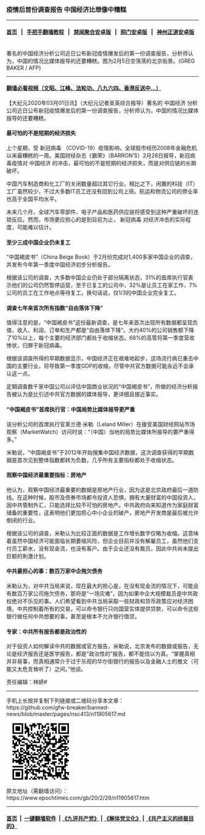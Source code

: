 ### 疫情后首份调查报告 中国经济比想像中糟糕
------------------------

#### [首页](https://github.com/gfw-breaker/banned-news/blob/master/README.md) &nbsp;&nbsp;|&nbsp;&nbsp; [手把手翻墙教程](https://github.com/gfw-breaker/guides/wiki) &nbsp;&nbsp;|&nbsp;&nbsp; [禁闻聚合安卓版](https://github.com/gfw-breaker/bn-android) &nbsp;&nbsp;|&nbsp;&nbsp; [网门安卓版](https://github.com/oGate2/oGate) &nbsp;&nbsp;|&nbsp;&nbsp; [神州正道安卓版](https://github.com/SzzdOgate/update) 



<div><img alt="" class="aligncenter wp-post-image" src="https://i.epochtimes.com/assets/uploads/2020/02/000_1OP82B-600x400-1.jpg"/>
<div class="red16 caption">
 著名的中国经济分析公司近日公布新冠疫情爆发后的第一份调查报告，分析师认为，中国的情况比媒体报导的还要糟糕。图为2月5日空荡荡的北京街景。(GREG BAKER / AFP)
</div>
</div><hr/>

#### [翻墙必看视频（文昭、江峰、法轮功、八九六四、香港反送中...）](https://github.com/gfw-breaker/banned-news/blob/master/pages/link3.md)

<div><p>
 【大纪元2020年03月01日讯】（大纪元记者吴英综合报导）著名的
 <ok href="https://www.epochtimes.com/gb/tag/%E4%B8%AD%E5%9B%BD%E7%BB%8F%E6%B5%8E.html">
  中国经济
 </ok>
 分析公司近日公布新冠疫情爆发后的第一份调查报告，分析师认为，中国的情况比媒体报导的还要糟糕。
</p>
<h4>
 最可怕的不是短期的经济损失
</h4>
<p>
 上个星期，受
 <ok href="https://www.epochtimes.com/gb/tag/%E6%96%B0%E5%86%A0%E7%97%85%E6%AF%92.html">
  新冠病毒
 </ok>
 （COVID-19）疫情影响，全球股市经历2008年金融危机以来最糟糕的一周。美国财经杂志《霸荣》（BARRON’S）2月28日报导，新冠病毒疫情对
 <ok href="https://www.epochtimes.com/gb/tag/%E4%B8%AD%E5%9B%BD%E7%BB%8F%E6%B5%8E.html">
  中国经济
 </ok>
 的冲击，最可怕的不是短期的经济损失，而是对供应链的长期破坏。
</p>
<p>
 中国汽车制造商和化工厂的关闭数量超过其它行业。相比之下，闲置的科技（IT）工厂虽然较少，不过大多数IT员工还没有回到公司上班。航运和物流公司的停业率也高于全国平均水平。
</p>
<p>
 未来几个月，全球汽车零部件、电子产品和医药供应链将感受到这种严重破坏的连锁反应。然而，市场更应担心的是到目前为止，
 <ok href="https://www.epochtimes.com/gb/tag/%E6%96%B0%E5%86%A0%E7%97%85%E6%AF%92.html">
  新冠病毒
 </ok>
 对经济冲击的实际程度，可能难以估计。
</p>
<h4>
 至少三成中国企业仍未复工
</h4>
<p>
 “中国褐皮书”（China Beige Book）于2月份完成对1,400多家中国企业的调查，并发布今年第一季度中国经济初步分析报告。
</p>
<p>
 根据该公司的调查，大多数中国企业仍处于部分隔离状态，31%的首席执行官表示他们的公司仍然暂停运营，至于已复工的公司中，32%是让员工在家工作，7%公司的员工在工作地点等待复工。换句话说，仅1/3的中国企业完全复工。
</p>
<h4>
 调查七年来首次所有指数“自由落体下降”
</h4>
<p>
 值得注意的是，“中国褐皮书”这份最新调查，是七年来首次出现所有数据都呈现负值，收入、利润、订单和生产都是“自由落体下降”。大约40%的公司销售额下降了10%以上，每个主要的经济部门都处于收缩状态。68%的高管将第一季度营收惨状，归罪于新冠病毒。
</p>
<p>
 根据该调查所得的早期数据显示，中国经济正在艰难地起步，这场流行病已重击中国的主要行业，将导致第一季度GDP的收缩，尽管中共官方数据可能永远不会承认这一点。
</p>
<p>
 定期调查数千家中国公司以评估中国商业状况的“中国褐皮书”，所做的经济分析报告被认为是比引述中共官方数据的媒体报导，更详细且接近事实。
</p>
<h4>
 <strong>
  “中国褐皮书”首席执行官：中国局势比媒体报导更严重
 </strong>
</h4>
<p>
 该分析公司的首席执行官莱兰德·米勒（Leland Miller）在接受美国财经网站市场观察（MarketWatch）访问时说：“（中国）当地的局势比媒体所报导的要严重得多。”
</p>
<p>
 米勒说，“中国褐皮书”于2012年开始搜集中国经济数据，这次调查获得的早期数据是首次见到整体指数都转为负数，几乎所有主要指标都处于收缩状态。
</p>
<h4>
 观察中国经济最重要指标：房地产
</h4>
<p>
 他认为，观察中国经济最重要的数据是房地产行业，因为这是北京政府最后一道防线。在这种时候，股市及债券市场都令投资人恐惧，拥有大量财富的中国投资人，因中共管制外汇，只能选择比较不可怕的房地产。中共政府向来知道作为家庭财富储备的重要性，这表明他们更加担心中小企业的破产，房地产开发商是最后被允许倒闭的行业。
</p>
<p>
 根据该公司的调查，米勒认为比较正面的数据是工作增长数字仅略为收缩。这意味着虽然中国经济可能面临长期萎缩风险，但企业目前并没有解雇员工，虽然他们支付员工薪水，没有现金流，也没有客户。由于企业还没有裁员，因此中共尚未提出巨额的刺激计划。
</p>
<h4>
 中共最担心的事：数百万家中企拖欠债务
</h4>
<p>
 米勒认为，对中共当局来说，现在最大的担心是，在没有现金流的情况下，可能会有数百万家公司拖欠债务，那将是“一场灾难”，因为如果中企大规模裁员是中共政权绝对不乐见的事。人们希望看到中共当局采取一些财政和货币政策应对经济困境，中共控制着所有的交易，可以命令银行只向国营实体提供贷款，可以命令这些银行做任何中共想要的事，甚至是根本不允许银行借贷。
</p>
<h4>
 专家：中共所有报告都是政治性的
</h4>
<p>
 对于投资人如何解读中共的数据或官方报告，米勒说，北京发布的数据或报告，无论是经济报告还是医学报告，都是“政治性的”报告，都不能信以为真。“掌握真相并非易事，而真相通常介于过于乐观的华尔街银行的报告以及金融人士的推文（可能又太危言耸听了）之间。”他说。
</p>
<p>
 责任编辑：林妍#
</p>
</div>
<hr/>
手机上长按并复制下列链接或二维码分享本文章：<br/>
https://github.com/gfw-breaker/banned-news/blob/master/pages/nsc413/n11905617.md <br/>
<a href='https://github.com/gfw-breaker/banned-news/blob/master/pages/nsc413/n11905617.md'><img src='https://github.com/gfw-breaker/banned-news/blob/master/pages/nsc413/n11905617.md.png'/></a> <br/>
原文地址（需翻墙访问）：https://www.epochtimes.com/gb/20/2/29/n11905617.htm


------------------------
#### [首页](https://github.com/gfw-breaker/banned-news/blob/master/README.md) &nbsp;|&nbsp; [一键翻墙软件](https://github.com/gfw-breaker/nogfw/blob/master/README.md) &nbsp;| [《九评共产党》](https://github.com/gfw-breaker/9ping.md/blob/master/README.md#九评之一评共产党是什么) | [《解体党文化》](https://github.com/gfw-breaker/jtdwh.md/blob/master/README.md) | [《共产主义的终极目的》](https://github.com/gfw-breaker/gczydzjmd.md/blob/master/README.md)


<img src='http://gfw-breaker.win/banned-news/pages/nsc413/n11905617.md' width='0px' height='0px'/>